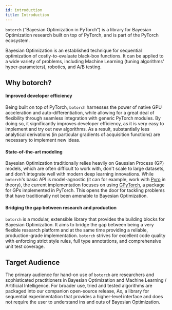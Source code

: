 ```yaml
---
id: introduction
title: Introduction
---
```



`botorch` (“Bayesian Optimization in PyTorch”) is a library for Bayesian
Optimization research built on top of PyTorch, and is part of the PyTorch
ecosystem.

Bayesian Optimization is an established technique for sequential optimization
of costly-to-evaluate black-box functions. It can be applied to a wide variety
of problems, including Machine Learning (tuning algorithms' hyper-parameters),
robotics, and A/B testing.

## Why botorch?

#### Improved developer efficiency
Being built on top of PyTorch, `botorch` harnesses the power of native GPU
acceleration and auto-differentiation, while allowing for a great deal of
flexibility through seamless integration with generic PyTorch modules.
By doing so, it significantly improves developer efficiency, as it is very easy
to implement and try out new algorithms. As a result, substantially less
analytical derivations (in particular gradients of acquisition functions) are
necessary to implement new ideas.

#### State-of-the-art modeling
Bayesian Optimization traditionally relies heavily on Gaussian Process (GP)
models, which are often difficult to work with, don't scale to large datasets,
and don't integrate well with modern deep learning innovations.
While `botorch`'s basic API is model-agnostic (it can for example, work with
[Pyro](http://pyro.ai/) in theory), the current implementation focuses on using
[GPyTorch](https://gpytorch.ai/), a package for GPs implemented in PyTorch.
This opens the door for tackling problems that have traditionally not been
amenable to Bayesian Optimization.

#### Bridging the gap between research and production
`botorch` is a modular, extensible library that provides the building blocks for
Bayesian Optimization. It aims to bridge the gap between being a very flexible
research platform and at the same time providing a reliable, production-grade
implementation. `botorch` strives for excellent code quality with enforcing
strict style rules, full type annotations, and comprehensive unit test coverage.


## Target Audience
The primary audience for hand-on use of `botorch` are researchers and
sophisticated practitioners in Bayesian Optimization and Machine Learning /
Artificial Intelligence. For broader use, tried and tested algorithms are
packaged into our companion open-source release, Ax, a library for sequential
experimentation that provides a higher-level interface and does not require
the user to understand ins and outs of Bayesian Optimization.
